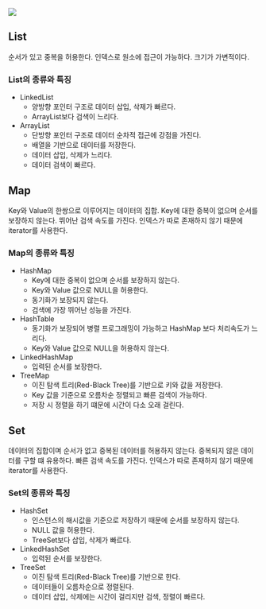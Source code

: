![](https://img1.daumcdn.net/thumb/R1280x0/?scode=mtistory2&fname=https%3A%2F%2Fblog.kakaocdn.net%2Fdn%2Ftdpf5%2Fbtq127JQCI8%2FLSdj32IFJg2bsAinWk5bBK%2Fimg.png)


## List

순서가 있고 중복을 허용한다.
인덱스로 원소에 접근이 가능하다.
크기가 가변적이다.

### List의 종류와 특징
- LinkedList
   - 양방향 포인터 구조로 데이터 삽입, 삭제가 빠르다.
   - ArrayList보다 검색이 느리다.
- ArrayList
   - 단방향 포인터 구조로 데이터 순차적 접근에 강점을 가진다.
   - 배열을 기반으로 데이터를 저장한다.
   - 데이터 삽입, 삭제가 느리다.
   - 데이터 검색이 빠르다.

## Map

Key와 Value의 한쌍으로 이루어지는 데이터의 집합.
Key에 대한 중복이 없으며 순서를 보장하지 않는다.
뛰어난 검색 속도를 가진다.
인덱스가 따로 존재하지 않기 때문에 iterator를 사용한다.

### Map의 종류와 특징
- HashMap
   - Key에 대한 중복이 없으며 순서를 보장하지 않는다.
   - Key와 Value 값으로 NULL을 허용한다.
   - 동기화가 보장되지 않는다.
   - 검색에 가장 뛰어난 성능을 가진다.
- HashTable
   - 동기화가 보장되어 병렬 프로그래밍이 가능하고 HashMap 보다 처리속도가 느리다.
   - Key와 Value 값으로 NULL을 허용하지 않는다.
- LinkedHashMap
   - 입력된 순서를 보장한다.
- TreeMap
   - 이진 탐색 트리(Red-Black Tree)를 기반으로 키와 값을 저장한다.
   - Key 값을 기준으로 오름차순 정렬되고 빠른 검색이 가능하다.
   - 저장 시 정렬을 하기 떄문에 시간이 다소 오래 걸린다.    

## Set

데이터의 집합이며 순서가 없고 중복된 데이터를 허용하지 않는다.
중복되지 않은 데이터를 구할 떄 유용하다.
빠른 검색 속도를 가진다.
인덱스가 따로 존재하지 않기 때문에 iterator를 사용한다.

### Set의 종류와 특징
- HashSet
  - 인스턴스의 해시값을 기준으로 저장하기 때문에 순서를 보장하지 않는다.
  - NULL 값을 허용한다.
  - TreeSet보다 삽입, 삭제가 빠르다.
- LinkedHashSet
  - 입력된 순서를 보장한다.
- TreeSet
  - 이진 탐색 트리(Red-Black Tree)를 기반으로 한다.
  - 데이터들이 오름차순으로 정렬된다.
  - 데이터 삽입, 삭제에는 시간이 걸리지만 검색, 정렬이 빠르다.   
